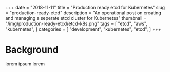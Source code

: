 +++
date = "2018-11-11"
title = "Production ready etcd for Kubernetes"
slug = "production-ready-etcd"
description = "An operational post on creating and managing a seperate etcd cluster for Kubernetes"
thumbnail = "/img/production-ready-etcd/etcd-k8s.png"
tags = [
    "etcd",
    "aws",
    "kubernetes",
]
categories = [
    "development",
    "kubernetes",
    "etcd",
]
+++

# Background
lorem ipsum lorem
